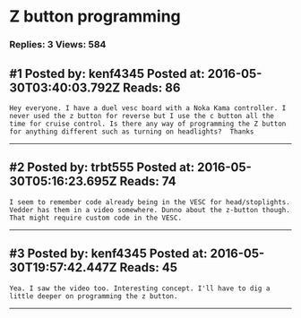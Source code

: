 # Z button programming

### Replies: 3 Views: 584

## \#1 Posted by: kenf4345 Posted at: 2016-05-30T03:40:03.792Z Reads: 86

```
Hey everyone. I have a duel vesc board with a Noka Kama controller. I never used the z button for reverse but I use the c button all the time for cruise control. Is there any way of programming the Z button for anything different such as turning on headlights?  Thanks
```

---
## \#2 Posted by: trbt555 Posted at: 2016-05-30T05:16:23.695Z Reads: 74

```
I seem to remember code already being in the VESC for head/stoplights.
Vedder has them in a video somewhere. Dunno about the z-button though. That might require custom code in the VESC.
```

---
## \#3 Posted by: kenf4345 Posted at: 2016-05-30T19:57:42.447Z Reads: 45

```
Yea. I saw the video too. Interesting concept. I'll have to dig a little deeper on programming the z button.
```

---
